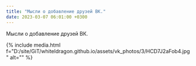```yaml
---
title: "Мысли о добавление друзей ВК."
date: 2023-03-07 06:01:00 +0300
---
```


Мысли о добавление друзей ВК.

{% include media.html f="D:/site/GiT/whiteldragon.github.io/assets/vk_photos/3/HCD7J2aFob4.jpg" alt="" %}
